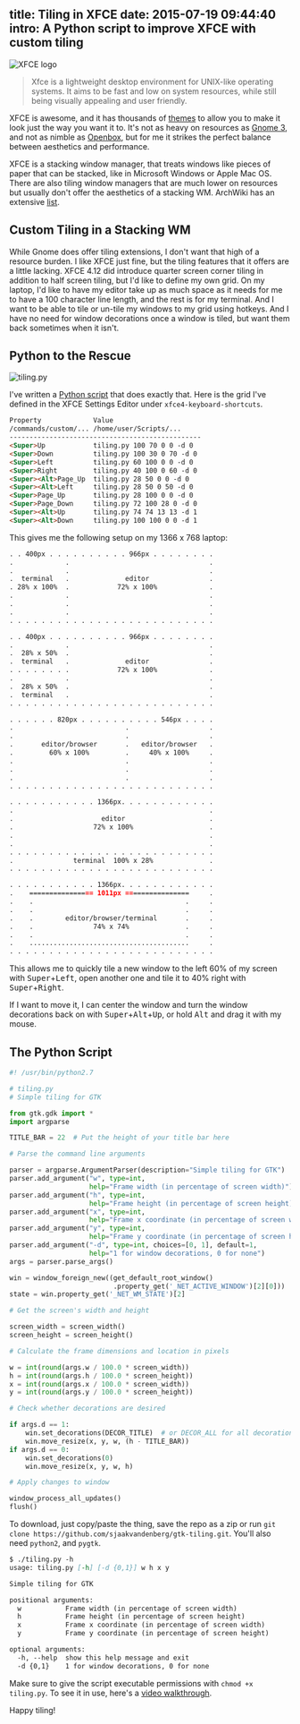 title: Tiling in XFCE
date: 2015-07-19 09:44:40
intro: A Python script to improve XFCE with custom tiling
---
<img class="noshadow" src="xfce-mouse.svg" alt="XFCE logo">

> Xfce is a lightweight desktop environment for UNIX-like operating systems. It aims to be fast and low on system resources, while still being visually appealing and user friendly.

XFCE is awesome, and it has thousands of [themes](https://wiki.xfce.org/howto/install_new_themes) to allow you to make it look just the way you want it to. It's not as heavy on resources as [Gnome 3](https://www.gnome.org/gnome-3/), and not as nimble as [Openbox](http://openbox.org/wiki/Main_Page), but for me it strikes the perfect balance between aesthetics and performance.

XFCE is a stacking window manager, that treats windows like pieces of paper that can be stacked, like in Microsoft Windows or Apple Mac OS. There are also tiling window managers that are much lower on resources but usually don't offer the aesthetics of a stacking WM. ArchWiki has an extensive [list](https://wiki.archlinux.org/index.php/Window_manager).

## Custom Tiling in a Stacking WM

While Gnome does offer tiling extensions, I don't want that high of a resource burden. I like XFCE just fine, but the tiling features that it offers are a little lacking. XFCE 4.12 did introduce quarter screen corner tiling in addition to half screen tiling, but I'd like to define my own grid. On my laptop, I'd like to have my editor take up as much space as it needs for me to have a 100 character line length, and the rest is for my terminal. And I want to be able to tile or un-tile my windows to my grid using hotkeys. And I have no need for window decorations once a window is tiled, but want them back sometimes when it isn't.

## Python to the Rescue

![tiling.py](tiling.png)

I've written a [Python script](https://github.com/sjaakvandenberg/gtk-tiling) that does exactly that. Here is the grid I've defined in the XFCE Settings Editor under `xfce4-keyboard-shortcuts`.

```md
Property             Value
/commands/custom/... /home/user/Scripts/...
------------------------------------------------
<Super>Up            tiling.py 100 70 0 0 -d 0
<Super>Down          tiling.py 100 30 0 70 -d 0
<Super>Left          tiling.py 60 100 0 0 -d 0
<Super>Right         tiling.py 40 100 0 60 -d 0
<Super><Alt>Page_Up  tiling.py 28 50 0 0 -d 0
<Super><Alt>Left     tiling.py 28 50 0 50 -d 0
<Super>Page_Up       tiling.py 28 100 0 0 -d 0
<Super>Page_Down     tiling.py 72 100 28 0 -d 0
<Super><Alt>Up       tiling.py 74 74 13 13 -d 1
<Super><Alt>Down     tiling.py 100 100 0 0 -d 1
```

This gives me the following setup on my 1366 x 768 laptop:

```md
. . 400px . . . . . . . . . . 966px . . . . . . . .
.             .                                   .
.             .                                   .
.  terminal   .              editor               .
. 28% x 100%  .            72% x 100%             .
.             .                                   .
.             .                                   .
.             .                                   .
. . . . . . . . . . . . . . . . . . . . . . . . . .

. . 400px . . . . . . . . . . 966px . . . . . . . .
.             .                                   .
.  28% x 50%  .                                   .
.  terminal   .              editor               .
. . . . . . . .            72% x 100%             .
.             .                                   .
.  28% x 50%  .                                   .
.  terminal   .                                   .
. . . . . . . . . . . . . . . . . . . . . . . . . .

. . . . . . 820px . . . . . . . . . . 546px . . . .
.                            .                    .
.                            .                    .
.       editor/browser       .   editor/browser   .
.         60% x 100%         .     40% x 100%     .
.                            .                    .
.                            .                    .
.                            .                    .
. . . . . . . . . . . . . . . . . . . . . . . . . .

. . . . . . . . . . . 1366px. . . . . . . . . . . .
.                                                 .
.                      editor                     .
.                    72% x 100%                   .
.                                                 .
.                                                 .
. . . . . . . . . . . . . . . . . . . . . . . . . .
.               terminal  100% x 28%              .
. . . . . . . . . . . . . . . . . . . . . . . . . .

. . . . . . . . . . . 1366px. . . . . . . . . . . .
.    ================ 1011px ================     .
.    .                                      .     .
.    .                                      .     .
.    .        editor/browser/terminal       .     .
.    .               74% x 74%              .     .
.    .                                      .     .
.    ........................................     .
. . . . . . . . . . . . . . . . . . . . . . . . . .
```

This allows me to quickly tile a new window to the left 60% of my screen with <kbd>Super</kbd>+<kbd>Left</kbd>, open another one and tile it to 40% right with <kbd>Super</kbd>+<kbd>Right</kbd>.

If I want to move it, I can center the window and turn the window decorations back on with <kbd>Super</kbd>+<kbd>Alt</kbd>+<kbd>Up</kbd>, or hold <kbd>Alt</kbd> and drag it with my mouse.

## The Python Script

```python
#! /usr/bin/python2.7

# tiling.py
# Simple tiling for GTK

from gtk.gdk import *
import argparse

TITLE_BAR = 22  # Put the height of your title bar here

# Parse the command line arguments

parser = argparse.ArgumentParser(description="Simple tiling for GTK")
parser.add_argument("w", type=int,
                    help="Frame width (in percentage of screen width)")
parser.add_argument("h", type=int,
                    help="Frame height (in percentage of screen height)")
parser.add_argument("x", type=int,
                    help="Frame x coordinate (in percentage of screen width)")
parser.add_argument("y", type=int,
                    help="Frame y coordinate (in percentage of screen height)")
parser.add_argument("-d", type=int, choices=[0, 1], default=1,
                    help="1 for window decorations, 0 for none")
args = parser.parse_args()

win = window_foreign_new((get_default_root_window()
                          .property_get('_NET_ACTIVE_WINDOW')[2][0]))
state = win.property_get('_NET_WM_STATE')[2]

# Get the screen's width and height

screen_width = screen_width()
screen_height = screen_height()

# Calculate the frame dimensions and location in pixels

w = int(round(args.w / 100.0 * screen_width))
h = int(round(args.h / 100.0 * screen_height))
x = int(round(args.x / 100.0 * screen_width))
y = int(round(args.y / 100.0 * screen_height))

# Check whether decorations are desired

if args.d == 1:
    win.set_decorations(DECOR_TITLE)  # or DECOR_ALL for all decorations
    win.move_resize(x, y, w, (h - TITLE_BAR))
if args.d == 0:
    win.set_decorations(0)
    win.move_resize(x, y, w, h)

# Apply changes to window

window_process_all_updates()
flush()
```

To download, just copy/paste the thing, save the repo as a zip or run `git clone https://github.com/sjaakvandenberg/gtk-tiling.git`. You'll also need `python2`, and `pygtk`.

```md
$ ./tiling.py -h
usage: tiling.py [-h] [-d {0,1}] w h x y

Simple tiling for GTK

positional arguments:
  w           Frame width (in percentage of screen width)
  h           Frame height (in percentage of screen height)
  x           Frame x coordinate (in percentage of screen width)
  y           Frame y coordinate (in percentage of screen height)

optional arguments:
  -h, --help  show this help message and exit
  -d {0,1}    1 for window decorations, 0 for none
```

Make sure to give the script executable permissions with `chmod +x tiling.py`. To see it in use, here's a [video walkthrough](https://vimeo.com/133853415).

Happy tiling!
